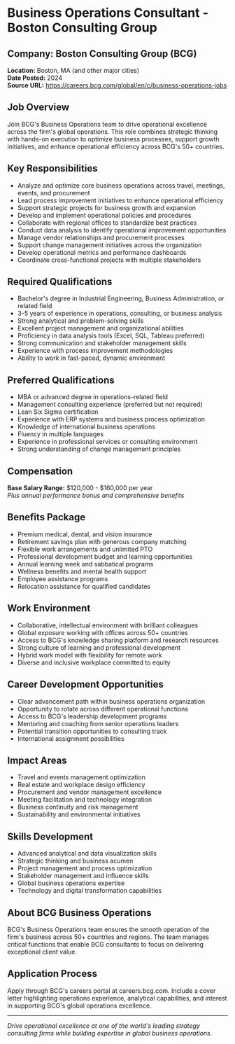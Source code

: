 # Business Operations Consultant - Boston Consulting Group

## Company: Boston Consulting Group (BCG)
**Location:** Boston, MA (and other major cities)  
**Date Posted:** 2024  
**Source URL:** https://careers.bcg.com/global/en/c/business-operations-jobs  

## Job Overview
Join BCG's Business Operations team to drive operational excellence across the firm's global operations. This role combines strategic thinking with hands-on execution to optimize business processes, support growth initiatives, and enhance operational efficiency across BCG's 50+ countries.

## Key Responsibilities
- Analyze and optimize core business operations across travel, meetings, events, and procurement
- Lead process improvement initiatives to enhance operational efficiency
- Support strategic projects for business growth and expansion
- Develop and implement operational policies and procedures
- Collaborate with regional offices to standardize best practices
- Conduct data analysis to identify operational improvement opportunities
- Manage vendor relationships and procurement processes
- Support change management initiatives across the organization
- Develop operational metrics and performance dashboards
- Coordinate cross-functional projects with multiple stakeholders

## Required Qualifications
- Bachelor's degree in Industrial Engineering, Business Administration, or related field
- 3-5 years of experience in operations, consulting, or business analysis
- Strong analytical and problem-solving skills
- Excellent project management and organizational abilities
- Proficiency in data analysis tools (Excel, SQL, Tableau preferred)
- Strong communication and stakeholder management skills
- Experience with process improvement methodologies
- Ability to work in fast-paced, dynamic environment

## Preferred Qualifications
- MBA or advanced degree in operations-related field
- Management consulting experience (preferred but not required)
- Lean Six Sigma certification
- Experience with ERP systems and business process optimization
- Knowledge of international business operations
- Fluency in multiple languages
- Experience in professional services or consulting environment
- Strong understanding of change management principles

## Compensation
**Base Salary Range:** $120,000 - $160,000 per year  
*Plus annual performance bonus and comprehensive benefits*

## Benefits Package
- Premium medical, dental, and vision insurance
- Retirement savings plan with generous company matching
- Flexible work arrangements and unlimited PTO
- Professional development budget and learning opportunities
- Annual learning week and sabbatical programs
- Wellness benefits and mental health support
- Employee assistance programs
- Relocation assistance for qualified candidates

## Work Environment
- Collaborative, intellectual environment with brilliant colleagues
- Global exposure working with offices across 50+ countries
- Access to BCG's knowledge sharing platform and research resources
- Strong culture of learning and professional development
- Hybrid work model with flexibility for remote work
- Diverse and inclusive workplace committed to equity

## Career Development Opportunities
- Clear advancement path within business operations organization
- Opportunity to rotate across different operational functions
- Access to BCG's leadership development programs
- Mentoring and coaching from senior operations leaders
- Potential transition opportunities to consulting track
- International assignment possibilities

## Impact Areas
- Travel and events management optimization
- Real estate and workplace design efficiency
- Procurement and vendor management excellence
- Meeting facilitation and technology integration
- Business continuity and risk management
- Sustainability and environmental initiatives

## Skills Development
- Advanced analytical and data visualization skills
- Strategic thinking and business acumen
- Project management and process optimization
- Stakeholder management and influence skills
- Global business operations expertise
- Technology and digital transformation capabilities

## About BCG Business Operations
BCG's Business Operations team ensures the smooth operation of the firm's business across 50+ countries and regions. The team manages critical functions that enable BCG consultants to focus on delivering exceptional client value.

## Application Process
Apply through BCG's careers portal at careers.bcg.com. Include a cover letter highlighting operations experience, analytical capabilities, and interest in supporting BCG's global operations excellence.

---
*Drive operational excellence at one of the world's leading strategy consulting firms while building expertise in global business operations.*